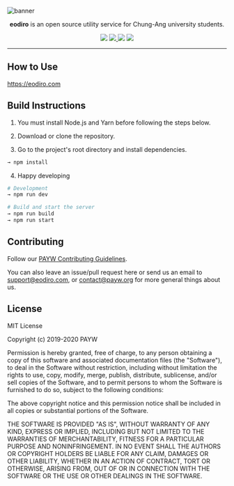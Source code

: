 ![banner](https://user-images.githubusercontent.com/19797697/62412275-ebaf3f80-b63a-11e9-8363-5d226ad57351.png)

<p align="center"><b>eodiro</b> is an open source utility service for Chung-Ang university students.</p>

<p align="center">
  <img src="https://img.shields.io/github/license/paywteam/eodiro" />
  <a href="https://github.com/paywteam/eodiro/actions">
    <img src="https://github.com/paywteam/eodiro/workflows/CI/badge.svg" />
  </a>
  <img src="https://img.shields.io/github/v/release/paywteam/eodiro" />
  <img src="https://img.shields.io/github/stars/paywteam/eodiro?style=social" />
</p>

---

## How to Use

https://eodiro.com

## Build Instructions

1. You must install Node.js and Yarn before following the steps below.

2. Download or clone the repository.

3. Go to the project's root directory and install dependencies.

```zsh
→ npm install
```

4. Happy developing

```zsh
# Development
→ npm run dev
```

```zsh
# Build and start the server
→ npm run build
→ npm run start
```

## Contributing

Follow our [PAYW Contributing Guidelines](https://github.com/paywteam/contributing-guidelines).

You can also leave an issue/pull request here or send us an email to support@eodiro.com, or contact@payw.org for more general things about us.

## License

MIT License

Copyright (c) 2019-2020 PAYW

Permission is hereby granted, free of charge, to any person obtaining a copy
of this software and associated documentation files (the "Software"), to deal
in the Software without restriction, including without limitation the rights
to use, copy, modify, merge, publish, distribute, sublicense, and/or sell
copies of the Software, and to permit persons to whom the Software is
furnished to do so, subject to the following conditions:

The above copyright notice and this permission notice shall be included in all
copies or substantial portions of the Software.

THE SOFTWARE IS PROVIDED "AS IS", WITHOUT WARRANTY OF ANY KIND, EXPRESS OR
IMPLIED, INCLUDING BUT NOT LIMITED TO THE WARRANTIES OF MERCHANTABILITY,
FITNESS FOR A PARTICULAR PURPOSE AND NONINFRINGEMENT. IN NO EVENT SHALL THE
AUTHORS OR COPYRIGHT HOLDERS BE LIABLE FOR ANY CLAIM, DAMAGES OR OTHER
LIABILITY, WHETHER IN AN ACTION OF CONTRACT, TORT OR OTHERWISE, ARISING FROM,
OUT OF OR IN CONNECTION WITH THE SOFTWARE OR THE USE OR OTHER DEALINGS IN THE
SOFTWARE.
